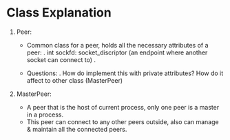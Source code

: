 # Class Explanation

1) Peer: 
    - Common class for a peer, holds all the necessary attributes of a peer:
        . int sockfd: socket_discriptor (an endpoint where another socket can connect to)
        . 
    
    - Questions:
        . How do implement this with private attributes? How do it affect to other class (MasterPeer)

2) MasterPeer:
    - A peer that is the host of current process, only one peer is a master in a process.
    - This peer can connect to any other peers outside, also can manage & maintain all the connected peers.

